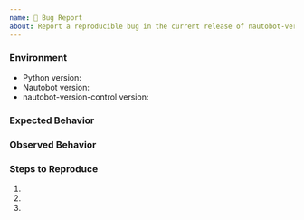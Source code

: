 ```yaml
---
name: 🐛 Bug Report
about: Report a reproducible bug in the current release of nautobot-version-control
---
```


### Environment
* Python version:  <!-- Example: 3.11.4 -->
* Nautobot version:  <!-- Example: 1.5.3 -->
* nautobot-version-control version:  <!-- Example: 1.0.0 -->

<!-- What did you expect to happen? -->
### Expected Behavior


<!-- What happened instead? -->
### Observed Behavior

<!--
    Describe in detail the exact steps that someone else can take to reproduce
    this bug using the current release.
-->
### Steps to Reproduce
1.
2.
3.
